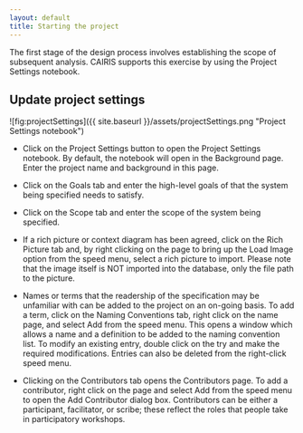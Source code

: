 ```yaml
---
layout: default
title: Starting the project
---
```


The first stage of the design process involves establishing the scope of subsequent analysis.  CAIRIS supports this exercise by using the Project Settings notebook.

## Update project settings ##

![fig:projectSettings]({{ site.baseurl }}/assets/projectSettings.png "Project Settings notebook")

* Click on the Project Settings button to open the Project Settings notebook.  By default, the notebook will open in the Background page.  Enter the project name and background in this page.

* Click on the Goals tab and enter the high-level goals of that the system being specified needs to satisfy.

* Click on the Scope tab and enter the scope of the system being specified.

* If a rich picture or context diagram has been agreed, click on the Rich Picture tab and, by right clicking on the page to bring up the Load Image option from the speed menu, select a rich picture to import.  Please note that the image itself is NOT imported into the database, only the file path to the picture.

* Names or terms that the readership of the specification may be unfamiliar with can be added to the project on an on-going basis.  To add a term, click on the Naming Conventions tab, right click on the name page, and select Add from the speed menu.  This opens a window which allows a name and a definition to be added to the naming convention list.  To modify an existing entry, double click on the try and make the required modifications.  Entries can also be deleted from the right-click speed menu.

* Clicking on the Contributors tab opens the Contributors page.  To add a contributor, right click on the page and select Add from the speed menu to open the Add Contributor dialog box.  Contributors can be either a participant, facilitator, or scribe; these reflect the roles that people take in participatory workshops.
